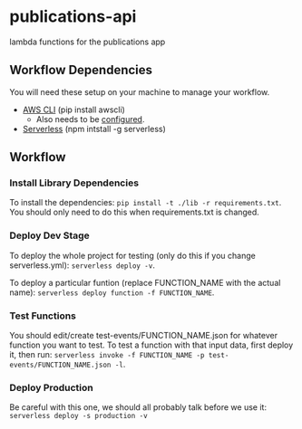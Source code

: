 # publications-api
lambda functions for the publications app

## Workflow Dependencies

You will need these setup on your machine to manage your workflow.

- [AWS CLI](https://aws.amazon.com/cli/) (pip install awscli)
  - Also needs to be [configured](http://docs.aws.amazon.com/cli/latest/userguide/cli-chap-getting-set-up.html).
- [Serverless](https://serverless.com/) (npm intstall -g serverless)

## Workflow

### Install Library Dependencies
To install the dependencies:
`pip install -t ./lib -r requirements.txt`.
You should only need to do this when requirements.txt is changed.

### Deploy Dev Stage
To deploy the whole project for testing (only do this if you change serverless.yml):
`serverless deploy -v`.

To deploy a particular funtion (replace FUNCTION_NAME with the actual name):
`serverless deploy function -f FUNCTION_NAME`.

### Test Functions
You should edit/create test-events/FUNCTION_NAME.json for whatever function you want to test.
To test a function with that input data, first deploy it, then run:
`serverless invoke -f FUNCTION_NAME -p test-events/FUNCTION_NAME.json -l`.

### Deploy Production
Be careful with this one, we should all probably talk before we use it:
`serverless deploy -s production -v`
